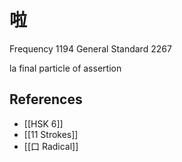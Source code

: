# 啦
Frequency 1194
General Standard 2267

la
final particle of assertion

## References
- [[HSK 6]]
- [[11 Strokes]]
- [[口 Radical]]